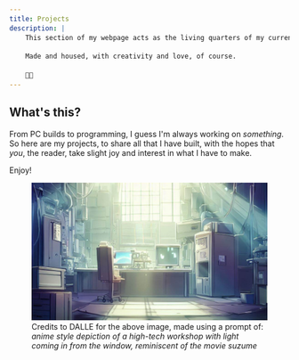 ```yaml
---
title: Projects
description: | 
    This section of my webpage acts as the living quarters of my current and past projects.

    Made and housed, with creativity and love, of course.

    💞💡
---
```


## What's this?

From PC builds to programming, I guess I'm always working on *something*. So here are my projects, to share all that I have built, with the hopes that *you*, the reader, take slight joy and interest in what I have to make.

Enjoy!

<figure>
    <img src="dalle-workshop.jpg">
    <figcaption>
        Credits to DALLE for the above image, made using a prompt of: <i>anime style depiction of a high-tech workshop with light coming in from the window, reminiscent of the movie suzume</i>
    </figcaption>
</figure>